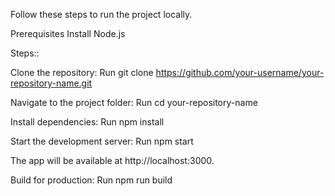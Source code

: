 
Follow these steps to run the project locally.

Prerequisites
Install Node.js



Steps::

Clone the repository:
Run git clone https://github.com/your-username/your-repository-name.git

Navigate to the project folder:
Run cd your-repository-name

Install dependencies:
Run npm install

Start the development server:
Run npm start

The app will be available at http://localhost:3000.

Build for production:
Run npm run build
